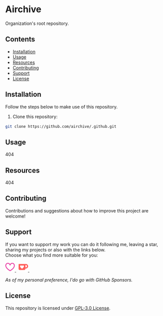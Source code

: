 # Airchive
Organization's root repository.

## Contents
- [Installation](#installation)
- [Usage](#usage)
- [Resources](#resources)
- [Contributing](#contributing)
- [Support](#support)
- [License](#license)

## Installation
Follow the steps below to make use of this repository.

1. Clone this repository:
```bash
git clone https://github.com/airchive/.github.git
```

## Usage
404

## Resources
404

## Contributing
Contributions and suggestions about how to improve this project are welcome!

## Support
If you want to support my work you can do it following me, leaving a star, sharing my projects or also with the links below.  
Choose what you find more suitable for you:  

<a href="https://sponsor.airscript.it" target="blank">
  <img
    width="30px"
    alt="GitHub Sponsors"
    src="https://raw.githubusercontent.com/airchive/assets/main/images/github-sponsors.svg"
  />
</a>&nbsp;
<a href="https://kofi.airscript.it" target="blank">
  <img
    src="https://raw.githubusercontent.com/airchive/assets/main/images/kofi.svg"
    alt="Kofi"
    width="30px"
  />
</a>&nbsp;

*As of my personal preference, I'do go with GitHub Sponsors.*

## License
This repository is licensed under [GPL-3.0 License](https://github.com/airchive/.github/blob/main/LICENSE).

